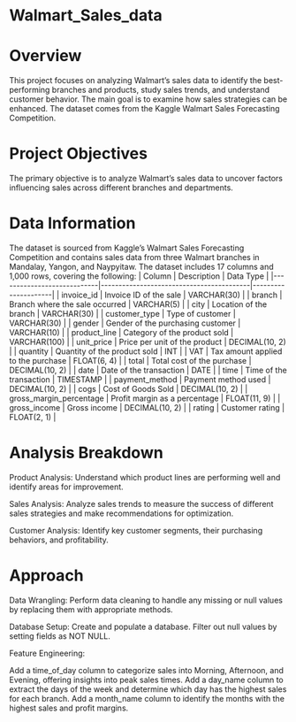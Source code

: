 # Walmart_Sales_data

# Overview
This project focuses on analyzing Walmart’s sales data to identify the best-performing branches and products, study sales trends, and understand customer behavior. The main goal is to examine how sales strategies can be enhanced. The dataset comes from the Kaggle Walmart Sales Forecasting Competition.

# Project Objectives
The primary objective is to analyze Walmart’s sales data to uncover factors influencing sales across different branches and departments.

# Data Information
The dataset is sourced from Kaggle’s Walmart Sales Forecasting Competition and contains sales data from three Walmart branches in Mandalay, Yangon, and Naypyitaw. The dataset includes 17 columns and 1,000 rows, covering the following:
| Column                     | Description                              | Data Type          |
|----------------------------|------------------------------------------|---------------------|
| invoice_id                 | Invoice ID of the sale                   | VARCHAR(30)         |
| branch                     | Branch where the sale occurred           | VARCHAR(5)          |
| city                       | Location of the branch                   | VARCHAR(30)         |
| customer_type              | Type of customer                         | VARCHAR(30)         |
| gender                     | Gender of the purchasing customer        | VARCHAR(10)         |
| product_line               | Category of the product sold             | VARCHAR(100)        |
| unit_price                 | Price per unit of the product            | DECIMAL(10, 2)      |
| quantity                   | Quantity of the product sold             | INT                 |
| VAT                        | Tax amount applied to the purchase       | FLOAT(6, 4)         |
| total                      | Total cost of the purchase               | DECIMAL(10, 2)      |
| date                       | Date of the transaction                  | DATE                |
| time                       | Time of the transaction                  | TIMESTAMP           |
| payment_method             | Payment method used                      | DECIMAL(10, 2)      |
| cogs                       | Cost of Goods Sold                       | DECIMAL(10, 2)      |
| gross_margin_percentage     | Profit margin as a percentage            | FLOAT(11, 9)        |
| gross_income               | Gross income                             | DECIMAL(10, 2)      |
| rating                     | Customer rating                          | FLOAT(2, 1)         |


# Analysis Breakdown
Product Analysis:
Understand which product lines are performing well and identify areas for improvement.

Sales Analysis:
Analyze sales trends to measure the success of different sales strategies and make recommendations for optimization.

Customer Analysis:
Identify key customer segments, their purchasing behaviors, and profitability.

# Approach
Data Wrangling:
Perform data cleaning to handle any missing or null values by replacing them with appropriate methods.

Database Setup:
Create and populate a database. Filter out null values by setting fields as NOT NULL.

Feature Engineering:

Add a time_of_day column to categorize sales into Morning, Afternoon, and Evening, offering insights into peak sales times.
Add a day_name column to extract the days of the week and determine which day has the highest sales for each branch.
Add a month_name column to identify the months with the highest sales and profit margins.
